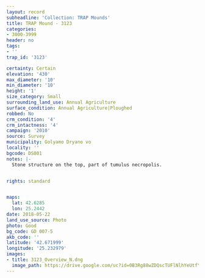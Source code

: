 ```yaml
---
layout: record
subheadline: 'Collection: TRAP Mounds'
title: TRAP Mound - 3123
categories:
- 3000-3999
header: no
tags:
- ''
trap_id: '3123'

certainty: Certain
elevation: '430'
max_diameter: '10'
min_diameter: '10'
height: '1'
size_category: Small
surrounding_land_use: Annual Agriculture
surface_condition: Annual Agriculture|Ploughed
robbed: No
crm_condition: '4'
crm_intactness: '4'
campaign: '2010'
source: Survey
municipality: Golyamo Dryano vo
locality: ''
bgcode: DS001
notes: |-
  Stone structure on the top, part of tumulus necropolis.


rights: standard


maps:
  lat: 42.6285
  lon: 25.2442
date: 2018-05-22
land_use_source: Photo
photo: Good
bg_code: GD 007-5
akb_code: ''
latitude: '42.671999'
longitude: '25.232979'
images:
- title: 3123_Overview_N.dng
  image_path: https://drive.google.com/uc?id=0B3Rg88wZDQscTUFlNlhYeUtfYzQ
---
```

